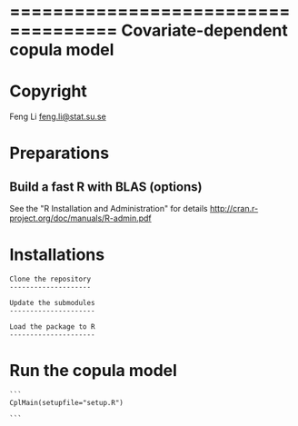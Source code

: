 ====================================
Covariate-dependent copula model
====================================

Copyright 
=========
  Feng Li <feng.li@stat.su.se>

Preparations
============
 
 Build a fast R with BLAS (options)
 ----------------------------------

   See the "R Installation and Administration" for details
   http://cran.r-project.org/doc/manuals/R-admin.pdf


Installations
=============

    Clone the repository
    --------------------

    Update the submodules
    ---------------------

    Load the package to R
    ---------------------


Run the copula model
====================

    ```
    CplMain(setupfile="setup.R")

    ```
